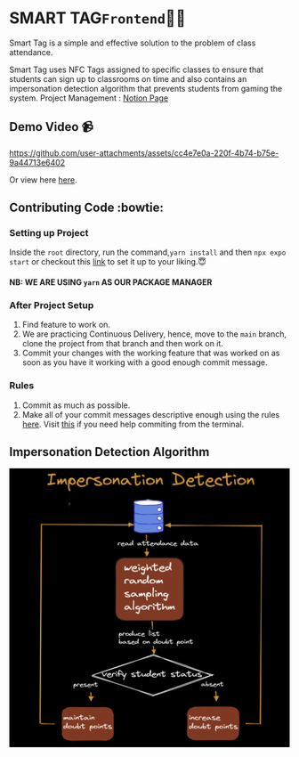 # SMART TAG`Frontend`😶‍🌫️

Smart Tag is a simple and effective solution to the problem of class attendance.

Smart Tag uses NFC Tags assigned to specific classes to ensure that students can sign up to classrooms on time and also contains an impersonation detection algorithm that prevents students from gaming the system.
Project Management : [Notion Page](https://www.notion.so/Teamspace-Home-fba74a5d54be44d49325709de4ed9b68)
## Demo Video 📹


https://github.com/user-attachments/assets/cc4e7e0a-220f-4b74-b75e-9a44713e6402


 Or view here [here](https://drive.google.com/file/d/1HPKHIb4zaa8NgOTDNkesDOOLULR7-OA8/view?usp=drive_link). 

## Contributing Code :bowtie:

### Setting up Project

Inside the `root` directory, run the command,`yarn install` and then `npx expo start` or checkout this [link](https://docs.expo.dev/get-started/create-a-project/) to set it up to your liking.:innocent:

#### NB: WE ARE USING `yarn` AS OUR PACKAGE MANAGER

### After Project Setup

1. Find feature to work on.
2. We are practicing Continuous Delivery, hence, move to the `main` branch, clone the project from that branch and then work on it.
3. Commit your changes with the working feature that was worked on as soon as you have it working with a good enough commit message.

### Rules
1. Commit as much as possible.
2. Make all of your commit messages descriptive enough using the rules [here](https://commit.style/). Visit [this](https://ohshitgit.com/) if you need help commiting from the terminal.

## Impersonation Detection Algorithm
![impersonation_detection_algorithm](images/impersonation_detection_algorithm.png)
